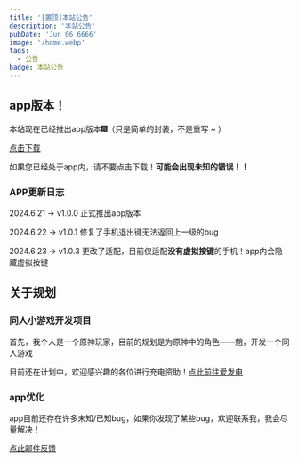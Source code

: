 ```yaml
---
title: '[置顶]本站公告'
description: '本站公告'
pubDate: 'Jun 06 6666'
image: '/home.webp'
tags:
  - 公告
badge: 本站公告
---
```


## app版本！

本站现在已经推出app版本🎆（只是简单的封装，不是重写 ~ ）

[点击下载](/MareSera_blog.apk)

如果您已经处于app内，请不要点击下载！**可能会出现未知的错误！！**

### APP更新日志

2024.6.21 → v1.0.0 正式推出app版本

2024.6.22 → v1.0.1 修复了手机退出键无法返回上一级的bug

2024.6.23 → v1.0.3 更改了适配，目前仅适配**没有虚拟按键**的手机！app内会隐藏虚拟按键

## 关于规划

### 同人小游戏开发项目

首先，我个人是一个原神玩家，目前的规划是为原神中的角色——魈，开发一个同人游戏

目前还在计划中，欢迎感兴趣的各位进行充电资助！[点此前往爱发电](https://afdian.net/a/xiao-ying-game)

### app优化

app目前还存在许多未知/已知bug，如果你发现了某些bug，欢迎联系我，我会尽量解决！

[点此邮件反馈](mailto:lyt15624134413@163.com)

